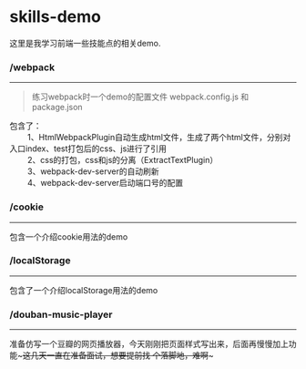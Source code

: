 # skills-demo
这里是我学习前端一些技能点的相关demo.

### /webpack
----------
>练习webpack时一个demo的配置文件 webpack.config.js 和 package.json

包含了：
		<br/>&nbsp;&nbsp;&nbsp;&nbsp;&nbsp;&nbsp;&nbsp;&nbsp;1、HtmlWebpackPlugin自动生成html文件，生成了两个html文件，分别对入口index、test打包后的css、js进行了引用
		<br/>&nbsp;&nbsp;&nbsp;&nbsp;&nbsp;&nbsp;&nbsp;&nbsp;2、css的打包，css和js的分离（ExtractTextPlugin）
		<br/>&nbsp;&nbsp;&nbsp;&nbsp;&nbsp;&nbsp;&nbsp;&nbsp;3、webpack-dev-server的自动刷新
		</br>&nbsp;&nbsp;&nbsp;&nbsp;&nbsp;&nbsp;&nbsp;&nbsp;4、webpack-dev-server启动端口号的配置
		
### /cookie
--------
包含一个介绍cookie用法的demo

### /localStorage
------------
包含了一个介绍localStorage用法的demo

### /douban-music-player
------------
准备仿写一个豆瓣的网页播放器，今天刚刚把页面样式写出来，后面再慢慢加上功能~~~这几天一直在准备面试，想要提前找
个落脚地，难啊~~~